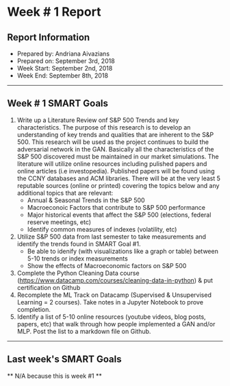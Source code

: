 # Week # 1 Report #
## Report Information ##
* Prepared by: Andriana Aivazians
* Prepared on: September 3rd, 2018
* Week Start: September 2nd, 2018
* Week End: September 8th, 2018
---
## Week # 1 SMART Goals ##
1. Write up a Literature Review onf S&P 500 Trends and key characteristics. The purpose of this research is to develop an understanding of key trends and qualities that are inherent to the S&P 500. This research will be used as the project continues to build the adversarial network in the GAN. Basically all the characteristics of the S&P 500 discovered must be maintained in our market simulations. The literature will utilize online resources including pulished papers and online articles (i.e investopedia). Published papers will be found using the CCNY databases and ACM libraries. There will be at the very least 5 reputable sources (online or printed) covering the topics below and any additional topics that are relevant:
    - Annual & Seasonal Trends in the S&P 500
    - Macroeconoic Factors that contribute to S&P 500 performance
    - Major historical events that affect the S&P 500 (elections, federal reserve meetings, etc)
    - Identify common measures of indexes (volatility, etc)
2. Utilize S&P 500 data from last semester to take measurements and identify the trends found in SMART Goal #1.
    - Be able to idenify (with visualizations like a graph or table) between 5-10 trends or index measurements
    - Show the effects of Macroeconomic factors on S&P 500
3. Complete the Python Cleaning Data course (https://www.datacamp.com/courses/cleaning-data-in-python) & put certification on Github
4. Recomplete the ML Track on Datacamp (Supervised & Unsupervised Learning = 2 courses). Take notes in a Jupyter Notebook to prove completion.
5. Identify a list of 5-10 online resources (youtube videos, blog posts, papers, etc) that walk through how people implemented a GAN and/or MLP. Post the list to a markdown file on Github.
---
## Last week's SMART Goals ##
** N/A because this is week #1 **

